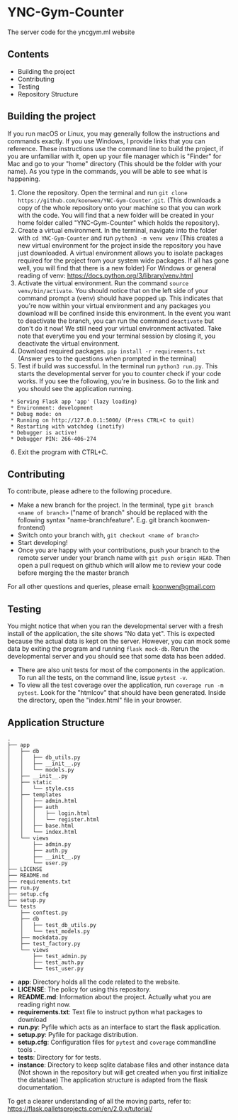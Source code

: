 # YNC-Gym-Counter
The server code for the yncgym.ml website

## Contents
- Building the project
- Contributing  
- Testing  
- Repository Structure

## Building the project
If you run macOS or Linux, you may generally follow the instructions and commands exactly. If you use Windows, I provide links that you can reference. These instructions use the command line to build the project, if you are unfamiliar with it, open up your file manager which is "Finder" for Mac and go to your "home" directory (This should be the folder with your name). As you type in the commands, you will be able to see what is happening.
1. Clone the repository. Open the terminal and run `git clone https://github.com/koonwen/YNC-Gym-Counter.git`. (This downloads a copy of the whole repository onto your machine so that you can work with the code. You will find that a new folder will be created in your home folder called "YNC-Gym-Counter" which holds the repository).
2. Create a virtual environment. In the terminal, navigate into the folder with `cd YNC-Gym-Counter` and run `python3 -m venv venv` (This creates a new virtual environment for the project inside the repository you have just downloaded. A virtual environment allows you to isolate packages required for the project from your system wide packages. If all has gone well, you will find that there is a new folder) For Windows or general reading of venv: https://docs.python.org/3/library/venv.html
3. Activate the virtual environment. Run the command `source venv/bin/activate`. You should notice that on the left side of your command prompt a (venv) should have popped up. This indicates that you're now within your virtual environment and any packages you download will be confined inside this environment. In the event you want to deactivate the branch, you can run the command `deactivate` but don't do it now! We still need your virtual environment activated. Take note that everytime you end your terminal session by closing it, you deactivate the virtual environment.
4. Download required packages. `pip install -r requirements.txt` (Answer yes to the questions when prompted in the terminal)
5. Test if build was successful. In the terminal run `python3 run.py`. This starts the developmental server for you to counter check if your code works. If you see the following, you're in business. Go to the link and you should see the application running.
```
 * Serving Flask app 'app' (lazy loading)
 * Environment: development
 * Debug mode: on
 * Running on http://127.0.0.1:5000/ (Press CTRL+C to quit)
 * Restarting with watchdog (inotify)
 * Debugger is active!
 * Debugger PIN: 266-406-274
```
6. Exit the program with CTRL+C.

## Contributing
To contribute, please adhere to the following procedure.
- Make a new branch for the project. In the terminal, type `git branch <name of branch>` ("name of branch" should be replaced with the following syntax "name-branchfeature". E.g. git branch koonwen-frontend)
- Switch onto your branch with, `git checkout <name of branch>`
- Start developing!
- Once you are happy with your contributions, push your branch to the remote server under your branch name with `git push origin HEAD`. Then open a pull request on github which will allow me to review your code before merging the the master branch

For all other questions and queries, please email: koonwen@gmail.com

## Testing
You might notice that when you ran the developmental server with a fresh install of the application, the site shows "No data yet". This is expected because the actual data is kept on the server. However, you can mock some data by exiting the program and running `flask mock-db`. Rerun the developmental server and you should see that some data has been added.
- There are also unit tests for most of the components in the application. To run all the tests, on the command line, issue `pytest -v`. 
- To view all the test coverage over the application, run `coverage run -m pytest`. Look for the "htmlcov" that should have been generated. Inside the directory, open the "index.html" file in your browser.

## Application Structure        
```
.
├── app
│   ├── db
│   │   ├── db_utils.py
│   │   ├── __init__.py
│   │   └── models.py
│   ├── __init__.py
│   ├── static
│   │   └── style.css
│   ├── templates
│   │   ├── admin.html
│   │   ├── auth
│   │   │   ├── login.html
│   │   │   └── register.html
│   │   ├── base.html
│   │   └── index.html
│   └── views
│       ├── admin.py
│       ├── auth.py
│       ├── __init__.py
│       └── user.py
├── LICENSE
├── README.md
├── requirements.txt
├── run.py
├── setup.cfg
├── setup.py
└── tests
    ├── conftest.py
    ├── db
    │   ├── test_db_utils.py
    │   └── test_models.py
    ├── mockdata.py
    ├── test_factory.py
    └── views
        ├── test_admin.py
        ├── test_auth.py
        └── test_user.py
```
- **app**: Directory holds all the code related to the website.
- **LICENSE**: The policy for using this repository.
- **README.md**: Information about the project. Actually what you are reading right now.
- **requirements.txt**: Text file to instruct python what packages to download
- **run.py**: Pyfile which acts as an interface to start the flask application.
- **setup.py**: Pyfile for package distribution.
- **setup.cfg**: Configuration files for `pytest` and `coverage` commandline tools  .
- **tests**: Directory for for tests.
- **instance**: Directory to keep sqlite database files and other instance data (Not shown in the repository but will get created when you first initialize the database)
The application structure is adapted from the flask documentation.
  
To get a clearer understanding of all the moving parts, refer to:
https://flask.palletsprojects.com/en/2.0.x/tutorial/
